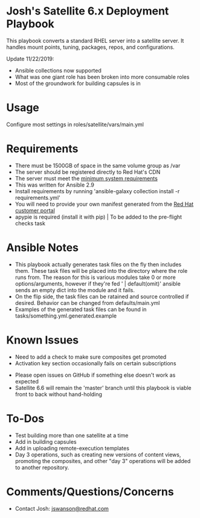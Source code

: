 # Josh's Satellite 6.x Deployment Playbook

This playbook converts a standard RHEL server into a satellite server. It handles mount points, tuning, packages, repos, and configurations. 

Update 11/22/2019:
- Ansible collections now supported
- What was one giant role has been broken into more consumable roles
- Most of the groundwork for building capsules is in

# Usage

Configure most settings in roles/satellite/vars/main.yml

# Requirements

- There must be 1500GB of space in the same volume group as /var
- The server should be registered directly to Red Hat's CDN
- The server must meet the [minimum system requirements](https://access.redhat.com/documentation/en-us/red_hat_satellite/6.6/html/installing_satellite_server_from_a_connected_network/preparing_your_environment_for_installation#system_requirements_satellite)
- This was written for Ansible 2.9
- Install requirements by running 'ansible-galaxy collection install -r requirements.yml'
- You will need to provide your own manifest generated from the [Red Hat customer portal](https://access.redhat.com/management/subscription_allocations)
- apypie is required (install it with pip) | To be added to the pre-flight checks task


# Ansible Notes

- This playbook actually generates task files on the fly then includes them. These task files will be placed into the directory where the role runs from. The reason for this is various modules take 0 or more options/arguments, however if they're fed ' | default(omit)' ansible sends an empty dict into the module and it fails.
- On the flip side, the task files can be ratained and source controlled if desired. Behavior can be changed from defaults/main.yml
- Examples of the generated task files can be found in tasks/something.yml.generated.example 

# Known Issues

- Need to add a check to make sure composites get promoted
- Activation key section occasionally fails on certain subscriptions

* Please open issues on GitHub if something else doesn't work as expected
* Satellite 6.6 will remain the 'master' branch until this playbook is viable front to back without hand-holding

# To-Dos

- Test building more than one satellite at a time
- Add in building capsules
- Add in uploading remote-execution templates
- Day 3 operations, such as creating new versions of content views, promoting the composites, and other "day 3" operations will be added to another repository.

# Comments/Questions/Concerns

- Contact Josh: jswanson@redhat.com
